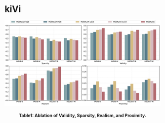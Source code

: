 # kiVi


![image](Figure1.jpg)
<h4 align = "center">Table1: Ablation of Validity, Sparsity, Realism, and Proximity.</h4>
<!----------#### Figure1: Ablation of Validity, Sparsity, Realism, and Proximity. ------------>
